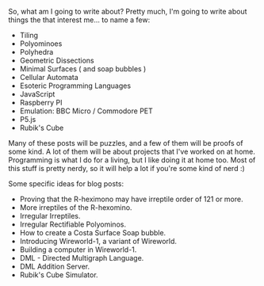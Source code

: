So, what am I going to write about? Pretty much, I'm going to write about things the that interest me... to name a few: 

* Tiling
* Polyominoes
* Polyhedra
* Geometric Dissections
* Minimal Surfaces ( and soap bubbles )
* Cellular Automata
* Esoteric Programming Languages
* JavaScript
* Raspberry PI
* Emulation: BBC Micro / Commodore PET
* P5.js
* Rubik's Cube

Many of these posts will be puzzles, and a few of them will be proofs of some kind. A lot of them will be about projects that I've worked on at home.
Programming is what I do for a living, but I like doing it at home too. Most of this stuff is pretty nerdy, so it will help a lot if you're some kind of 
nerd :)

Some specific ideas for blog posts: 

* Proving that the R-heximono may have irreptile order of 121 or more.
* More irreptiles of the R-hexomino.
* Irregular Irreptiles.
* Irregular Rectifiable Polyominos.
* How to create a Costa Surface Soap bubble.
* Introducing Wireworld-1, a variant of Wireworld.
* Building a computer in Wireworld-1.
* DML - Directed Multigraph Language.
* DML Addition Server. 
* Rubik's Cube Simulator.


